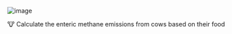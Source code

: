 ![image](https://github.com/user-attachments/assets/a9ba4a6e-057c-4106-95e0-f1ff2a9d5c95)

:cow: Calculate the enteric methane emissions from cows based on their food
